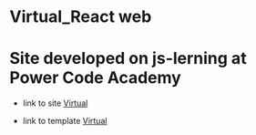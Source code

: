 # Virtual_React web
# Site developed on js-lerning  at Power Code Academy
- link to site [Virtual](https://github.com/Ivanduik/virtualReact)

* link to template [Virtual](<https://www.figma.com/file/fn0KBYyV6AExvnThZWPiS6/Diagram---Virtual-Reality-Landing-Page-Concept?node-id=0%3A1&t=cIq4A4bdIE0FGCRw-0>)
